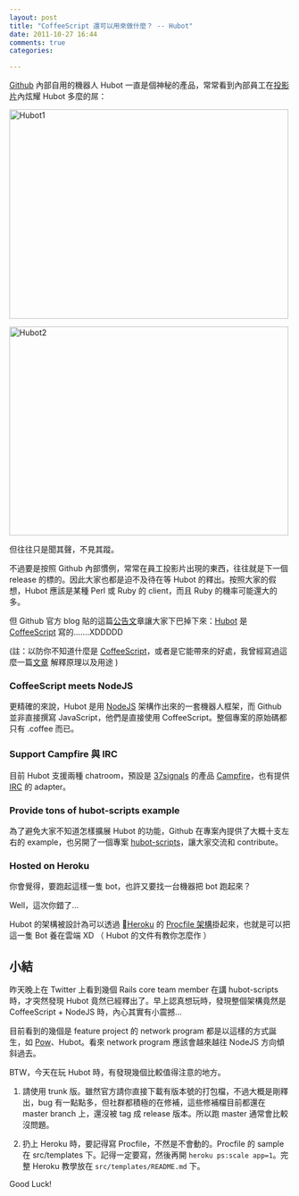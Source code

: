 ```yaml
---
layout: post
title: "CoffeeScript 還可以用來做什麼？ -- Hubot"
date: 2011-10-27 16:44
comments: true
categories: 

---
```


[Github](http://github.com) 內部自用的機器人 Hubot 一直是個神秘的產品，常常看到內部員工在[投影片](http://speakerdeck.com/u/holman/p/how-github-uses-github-to-build-github)內炫耀 Hubot 多麼的屌：

<a href="http://www.flickr.com/photos/xdite/6285733326/" title="Hubot1 by xdite, on Flickr"><img src="http://farm7.static.flickr.com/6031/6285733326_5754b16968.jpg" width="500" height="375" alt="Hubot1"></a>

<a href="http://www.flickr.com/photos/xdite/6285212725/" title="Hubot2 by xdite, on Flickr"><img src="http://farm7.static.flickr.com/6110/6285212725_7255bbcabc.jpg" width="500" height="374" alt="Hubot2"></a>

但往往只是聞其聲，不見其蹤。

不過要是按照 Github 內部慣例，常常在員工投影片出現的東西，往往就是下一個 release 的標的。因此大家也都是迫不及待在等 Hubot 的釋出。按照大家的假想，Hubot 應該是某種 Perl 或 Ruby 的 client，而且 Ruby 的機率可能還大的多。

但 Github 官方 blog 貼的這篇[公告文](https://github.com/blog/968-say-hello-to-hubot)章讓大家下巴掉下來：[Hubot](http://hubot.github.com/) 是 [CoffeeScript](http://jashkenas.github.com/coffee-script/) 寫的.......XDDDDD

(註：以防你不知道什麼是 [CoffeeScript](http://jashkenas.github.com/coffee-script/)，或者是它能帶來的好處，我曾經寫過這麼一篇[文章](http://upgrade2rails31.com/coffee-script) 解釋原理以及用途 )

### CoffeeScript meets NodeJS

更精確的來說，Hubot 是用 [NodeJS](http://nodejs.org/) 架構作出來的一套機器人框架，而 Github 並非直接撰寫 JavaScript，他們是直接使用 CoffeeScript。整個專案的原始碼都只有 .coffee 而已。

### Support Campfire 與 IRC

目前 Hubot 支援兩種 chatroom，預設是 [37signals](http://37signals.com) 的產品 [Campfire](http://campfirenow.com)，也有提供 [IRC](http://en.wikipedia.org/wiki/Internet_Relay_Chat) 的 adapter。

### Provide tons of hubot-scripts example

為了避免大家不知道怎樣擴展 Hubot 的功能，Github 在專案內提供了大概十支左右的 example，也另開了一個專案 [hubot-scripts](https://github.com/github/hubot-scripts)，讓大家交流和 contribute。

### Hosted on Heroku

你會覺得，要跑起這樣一隻 bot，也許又要找一台機器把 bot 跑起來？

Well，這次你錯了… 

Hubot 的架構被設計為可以透過 [Heroku](http://heroku.com) 的 [Procfile 架構](http://devcenter.heroku.com/articles/node-js)掛起來，也就是可以把這一隻 Bot 養在雲端 XD （ Hubot 的文件有教你怎麼作 ） 

## 小結

昨天晚上在 Twitter 上看到幾個 Rails core team member 在講 hubot-scripts 時，才突然發現 Hubot 竟然已經釋出了。早上認真想玩時，發現整個架構竟然是 CoffeeScript + NodeJS 時，內心其實有小震撼…

目前看到的幾個是 feature project 的 network program 都是以這樣的方式誕生，如 [Pow](http://pow.cx)、Hubot。看來 network program 應該會越來越往 NodeJS 方向傾斜過去。

BTW，今天在玩 Hubot 時，有發現幾個比較值得注意的地方。

1. 請使用 trunk 版。雖然官方請你直接下載有版本號的打包檔，不過大概是剛釋出，bug 有一點點多，但社群都積極的在修補，這些修補檔目前都還在 master branch 上，還沒被 tag 成 release 版本。所以跑 master 通常會比較沒問題。

2. 扔上 Heroku 時，要記得寫 Procfile，不然是不會動的。Procfile 的 sample 在 src/templates 下。記得一定要寫，然後再開 `heroku ps:scale app=1`。完整 Heroku 教學放在 `src/templates/README.md` 下。

Good Luck!

